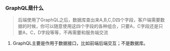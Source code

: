 ### GraphQL是什么
>  后端使用了GraphQL之后，数据库查出来A,B,C,D四个字段，客户端需要数据的时候，你可以随意使用这四个字段的各种组合，只要A，C字段还是只要A，C，D字段等等，不再需要和服务端交流 <br/>
  1. GraphQL主要是作用于数据接口，比如前端后端交互；不是数据库。
  